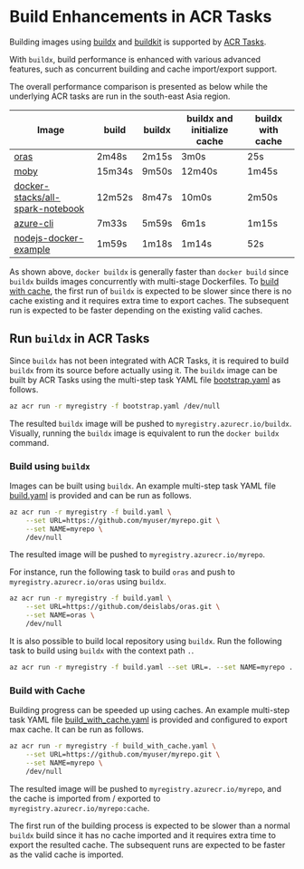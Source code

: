 # Build Enhancements in ACR Tasks

Building images using [buildx](<https://github.com/docker/buildx>) and [buildkit](<https://github.com/moby/buildkit>) is supported by [ACR Tasks](<https://aka.ms/acr/tasks>).

With `buildx`, build performance is enhanced with various advanced features, such as concurrent building and cache import/export support.

The overall performance comparison is presented as below while the underlying ACR tasks are run in the south-east Asia region.

| Image                                                        | build  | buildx | buildx and initialize cache | buildx with cache |
| ------------------------------------------------------------ | ------ | ------ | --------------------------- | ----------------- |
| [oras](<https://github.com/deislabs/oras>)                   | 2m48s  | 2m15s  | 3m0s                        | 25s               |
| [moby](<https://github.com/moby/moby>)                       | 15m34s | 9m50s  | 12m40s                      | 1m45s             |
| [docker-stacks/all-spark-notebook](<https://github.com/jupyter/docker-stacks/tree/master/all-spark-notebook>) | 12m52s | 8m47s  | 10m0s                       | 2m50s             |
| [azure-cli](<https://github.com/Azure/azure-cli>)            | 7m33s  | 5m59s  | 6m1s                        | 1m15s             |
| [nodejs-docker-example](<https://github.com/buildkite/nodejs-docker-example>) | 1m59s  | 1m18s  | 1m14s                       | 52s               |

As shown above, `docker buildx` is generally faster than `docker build` since `buildx` builds images concurrently with multi-stage Dockerfiles. To [build with cache](#build-with-cache), the first run of `buildx` is expected to be slower since there is no cache existing and it requires extra time to export caches. The subsequent run is expected to be faster depending on the existing valid caches.

## Run `buildx` in ACR Tasks

Since `buildx` has not been integrated with ACR Tasks, it is required to build `buildx` from its source before actually using it. The `buildx` image can be built by ACR Tasks using the multi-step task YAML file [bootstrap.yaml](bootstrap.yaml) as follows.

```sh
az acr run -r myregistry -f bootstrap.yaml /dev/null
```

The resulted `buildx` image will be pushed to `myregistry.azurecr.io/buildx`. Visually, running the `buildx` image is equivalent to run the `docker buildx` command.

### Build using `buildx`

Images can be built using `buildx`. An example multi-step task YAML file [build.yaml](build.yaml) is provided and can be run as follows.

```sh
az acr run -r myregistry -f build.yaml \
    --set URL=https://github.com/myuser/myrepo.git \
    --set NAME=myrepo \
    /dev/null
```

The resulted image will be pushed to `myregistry.azurecr.io/myrepo`.

For instance, run the following task to build `oras` and push to `myregistry.azurecr.io/oras` using `buildx`.

```sh
az acr run -r myregistry -f build.yaml \
    --set URL=https://github.com/deislabs/oras.git \
    --set NAME=oras \
    /dev/null
```

It is also possible to build local repository using `buildx`. Run the following task to build using `buildx` with the context path `.`.

```sh
az acr run -r myregistry -f build.yaml --set URL=. --set NAME=myrepo .
```

### Build with Cache

Building progress can be speeded up using caches. An example multi-step task YAML file [build_with_cache.yaml](build_with_cache.yaml) is provided and configured to export max cache. It can be run as follows.

```sh
az acr run -r myregistry -f build_with_cache.yaml \
    --set URL=https://github.com/myuser/myrepo.git \
    --set NAME=myrepo \
    /dev/null
```

The resulted image will be pushed to `myregistry.azurecr.io/myrepo`, and the cache is imported from / exported to `myregistry.azurecr.io/myrepo:cache`.

The first run of the building process is expected to be slower than a normal `buildx` build since it has no cache imported and it requires extra time to export the resulted cache. The subsequent runs are expected to be faster as the valid cache is imported.

